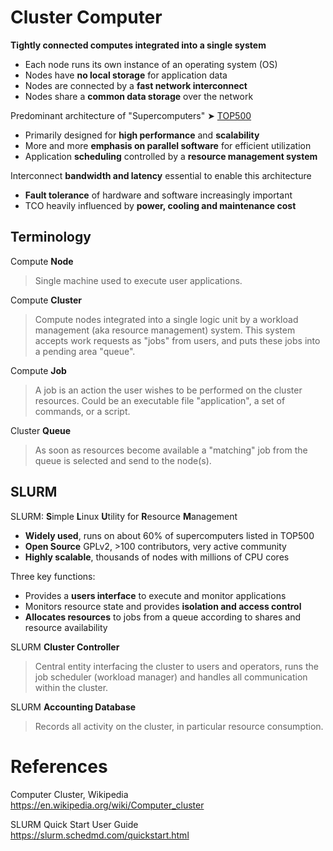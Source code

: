 
# Cluster Computer

**Tightly connected computes integrated into a single system**

- Each node runs its own instance of an operating system (OS)
- Nodes have **no local storage** for application data 
- Nodes are connected by a **fast network interconnect**
- Nodes share a **common data storage** over the network 

Predominant architecture of "Supercomputers" ➤ [TOP500](http://top500.org/)

- Primarily designed for **high performance** and **scalability**
- More and more **emphasis on parallel software** for efficient utilization 
- Application **scheduling** controlled by a **resource management system**

Interconnect **bandwidth and latency** essential to enable this architecture

- **Fault tolerance** of hardware and software increasingly important
- TCO heavily influenced by **power, cooling and maintenance cost**

## Terminology

Compute **Node**

> Single machine used to execute user applications.

Compute **Cluster**

> Compute nodes integrated into a single logic unit by a workload management
(aka resource management) system. This system accepts work requests as "jobs"
from users, and puts these jobs into a pending area "queue".

Compute **Job** 

> A job is an action the user wishes to be performed on the cluster resources. 
Could be an executable file "application", a set of commands, or a script.

Cluster **Queue**

> As soon as resources become available a "matching" job from the queue is 
selected and send to the node(s).

## SLURM

SLURM: **S**imple **L**inux **U**tility for **R**esource **M**anagement

- **Widely used**, runs on about 60% of supercomputers listed in TOP500
- **Open Source** GPLv2, &gt;100 contributors, very active community
- **Highly scalable**, thousands of nodes with millions of CPU cores

Three key functions:

- Provides a **users interface** to execute and monitor applications
- Monitors resource state and provides **isolation and access control**
- **Allocates resources** to jobs from a queue according to shares and resource
  availability

SLURM **Cluster Controller**

> Central entity interfacing the cluster to users and operators, runs the job 
scheduler (workload manager) and handles all communication within the cluster.

SLURM **Accounting Database**

> Records all activity on the cluster, in particular resource consumption.

# References

Computer Cluster, Wikipedia  
https://en.wikipedia.org/wiki/Computer_cluster

SLURM Quick Start User Guide  
https://slurm.schedmd.com/quickstart.html
